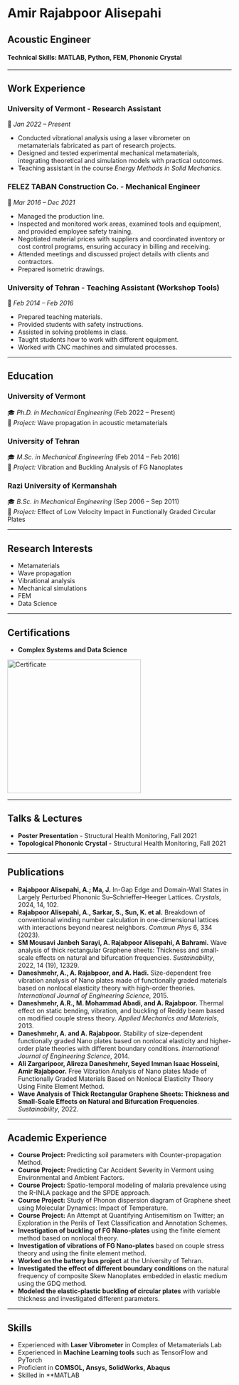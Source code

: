 # Amir Rajabpoor Alisepahi  

## Acoustic Engineer  

#### Technical Skills:  MATLAB, Python, FEM, Phononic Crystal  

---

## Work Experience  

### **University of Vermont - Research Assistant**  
📅 *Jan 2022 – Present*  
- Conducted vibrational analysis using a laser vibrometer on metamaterials fabricated as part of research projects.  
- Designed and tested experimental mechanical metamaterials, integrating theoretical and simulation models with practical outcomes.  
- Teaching assistant in the course *Energy Methods in Solid Mechanics*.  

### **FELEZ TABAN Construction Co. - Mechanical Engineer**  
📅 *Mar 2016 – Dec 2021*  
- Managed the production line.  
- Inspected and monitored work areas, examined tools and equipment, and provided employee safety training.  
- Negotiated material prices with suppliers and coordinated inventory or cost control programs, ensuring accuracy in billing and receiving.  
- Attended meetings and discussed project details with clients and contractors.  
- Prepared isometric drawings.  

### **University of Tehran - Teaching Assistant (Workshop Tools)**  
📅 *Feb 2014 – Feb 2016*  
- Prepared teaching materials.  
- Provided students with safety instructions.  
- Assisted in solving problems in class.  
- Taught students how to work with different equipment.  
- Worked with CNC machines and simulated processes.  

---

## Education  

### **University of Vermont**  
🎓 *Ph.D. in Mechanical Engineering* (Feb 2022 – Present)  
📌 *Project:* Wave propagation in acoustic metamaterials  

### **University of Tehran**  
🎓 *M.Sc. in Mechanical Engineering* (Feb 2014 – Feb 2016)  
📌 *Project:* Vibration and Buckling Analysis of FG Nanoplates  

### **Razi University of Kermanshah**  
🎓 *B.Sc. in Mechanical Engineering* (Sep 2006 – Sep 2011)  
📌 *Project:* Effect of Low Velocity Impact in Functionally Graded Circular Plates  

---

## Research Interests  
- Metamaterials  
- Wave propagation  
- Vibrational analysis  
- Mechanical simulations  
- FEM  
- Data Science  

---

## Certifications  
- **Complex Systems and Data Science**  

<img src="C1.jpeg" alt="Certificate" width="300"/>

---

## Talks & Lectures  
- **Poster Presentation** - Structural Health Monitoring, Fall 2021  
- **Topological Phononic Crystal** - Structural Health Monitoring, Fall 2021  

---

## Publications  

- **Rajabpoor Alisepahi, A.; Ma, J.** In-Gap Edge and Domain-Wall States in Largely Perturbed Phononic Su–Schrieffer–Heeger Lattices. *Crystals*, 2024, 14, 102.  
- **Rajabpoor Alisepahi, A., Sarkar, S., Sun, K. et al.** Breakdown of conventional winding number calculation in one-dimensional lattices with interactions beyond nearest neighbors. *Commun Phys* 6, 334 (2023).  
- **SM Mousavi Janbeh Sarayi, A. Rajabpoor Alisepahi, A Bahrami.** Wave analysis of thick rectangular Graphene sheets: Thickness and small-scale effects on natural and bifurcation frequencies. *Sustainability*, 2022, 14 (19), 12329.  
- **Daneshmehr, A., A. Rajabpoor, and A. Hadi.** Size-dependent free vibration analysis of Nano plates made of functionally graded materials based on nonlocal elasticity theory with high-order theories. *International Journal of Engineering Science*, 2015.  
- **Daneshmehr, A.R., M. Mohammad Abadi, and A. Rajabpoor.** Thermal effect on static bending, vibration, and buckling of Reddy beam based on modified couple stress theory. *Applied Mechanics and Materials*, 2013.  
- **Daneshmehr, A. and A. Rajabpoor.** Stability of size-dependent functionally graded Nano plates based on nonlocal elasticity and higher-order plate theories with different boundary conditions. *International Journal of Engineering Science*, 2014.  
- **Ali Zargaripoor, Alireza Daneshmehr, Seyed Imman Isaac Hosseini, Amir Rajabpoor.** Free Vibration Analysis of Nano plates Made of Functionally Graded Materials Based on Nonlocal Elasticity Theory Using Finite Element Method.  
- **Wave Analysis of Thick Rectangular Graphene Sheets: Thickness and Small-Scale Effects on Natural and Bifurcation Frequencies**. *Sustainability*, 2022.  

---

## Academic Experience  

- **Course Project:** Predicting soil parameters with Counter-propagation Method.  
- **Course Project:** Predicting Car Accident Severity in Vermont using Environmental and Ambient Factors.  
- **Course Project:** Spatio-temporal modeling of malaria prevalence using the R-INLA package and the SPDE approach.  
- **Course Project:** Study of Phonon dispersion diagram of Graphene sheet using Molecular Dynamics: Impact of Temperature.  
- **Course Project:** An Attempt at Quantifying Antisemitism on Twitter; an Exploration in the Perils of Text Classification and Annotation Schemes.  
- **Investigation of buckling of FG Nano-plates** using the finite element method based on nonlocal theory.  
- **Investigation of vibrations of FG Nano-plates** based on couple stress theory and using the finite element method.  
- **Worked on the battery bus project** at the University of Tehran.  
- **Investigated the effect of different boundary conditions** on the natural frequency of composite Skew Nanoplates embedded in elastic medium using the GDQ method.  
- **Modeled the elastic-plastic buckling of circular plates** with variable thickness and investigated different parameters.  

---

## Skills  

- Experienced with **Laser Vibrometer** in Complex of Metamaterials Lab  
- Experienced in **Machine Learning tools** such as TensorFlow and PyTorch  
- Proficient in **COMSOL, Ansys, SolidWorks, Abaqus**  
- Skilled in **MATLAB
